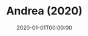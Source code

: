---
title: "Andrea (2020)"
date: 2020-01-01T00:00:00
description: "A tender and introspective portrait session with Andrea, captured in soft natural light."
resources:
  - src: andrea-3152.jpg
    params:
      cover: true
---